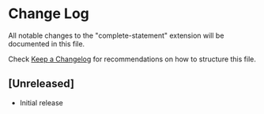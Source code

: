 # Change Log

All notable changes to the "complete-statement" extension will be documented in this file.

Check [Keep a Changelog](http://keepachangelog.com/) for recommendations on how to structure this file.

## [Unreleased]

- Initial release
